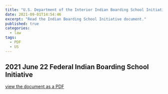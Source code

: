 ```yaml
---
title: "U.S. Department of the Interior Indian Boarding School Initiative"
date: 2021-09-01T14:54:46
excerpt: "Read the Indian Boarding School Initiative document."
published: true
categories:
  - law
tags:
  - PDF
  - US
---
```

## 2021 June 22 Federal Indian Boarding School Initiative

[view the document as a PDF](/assets/pdfs/secint-memo-esb46-01914-federal-indian-boarding-school-truth-initiative-2021-06-22-final508-1.pdf)

